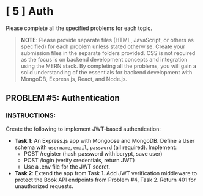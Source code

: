 # [ 5 ] Auth
Please complete all the specified problems for each topic.
> **NOTE**: Please provide separate files (HTML, JavaScript, or others as specified) for each problem unless stated otherwise. Create your submission files in the separate folders provided. CSS is not required as the focus is on backend development concepts and integration using the MERN stack.
By completing all the problems, you will gain a solid understanding of the essentials for backend development with MongoDB, Express.js, React, and Node.js.

## PROBLEM #5: Authentication
### INSTRUCTIONS:
Create the following to implement JWT-based authentication:
- **Task 1**: An Express.js app with Mongoose and MongoDB. Define a User schema with `username`, `email`, `password` (all required). Implement:
  - POST /register (hash password with bcrypt, save user)
  - POST /login (verify credentials, return JWT)
  - Use a .env file for the JWT secret.
- **Task 2**: Extend the app from Task 1. Add JWT verification middleware to protect the Book API endpoints from Problem #4, Task 2. Return 401 for unauthorized requests.